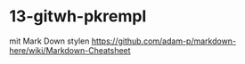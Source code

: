 # 13-gitwh-pkrempl
mit Mark Down stylen
https://github.com/adam-p/markdown-here/wiki/Markdown-Cheatsheet
